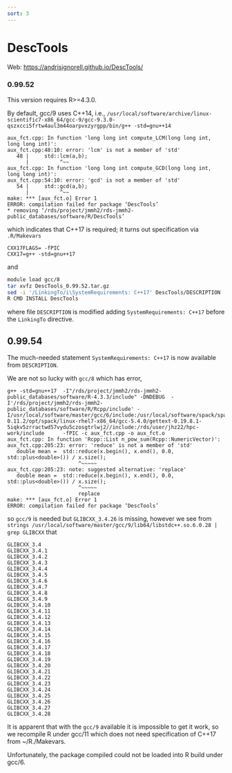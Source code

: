 ```yaml
---
sort: 3
---
```


# DescTools

Web: <https://andrisignorell.github.io/DescTools/>

### 0.99.52

This version requires R>=4.3.0.

By default, gcc/9 uses C++14, i.e., `/usr/local/software/archive/linux-scientific7-x86_64/gcc-9/gcc-9.3.0-qszxcci5frtw4aul3m44oarpvxzyrgpp/bin/g++ -std=gnu++14 `

```
aux_fct.cpp: In function 'long long int compute_LCM(long long int, long long int)':
aux_fct.cpp:48:10: error: 'lcm' is not a member of 'std'
   48 |     std::lcm(a,b);
      |          ^~~
aux_fct.cpp: In function 'long long int compute_GCD(long long int, long long int)':
aux_fct.cpp:54:10: error: 'gcd' is not a member of 'std'
   54 |     std::gcd(a,b);
      |          ^~~
make: *** [aux_fct.o] Error 1
ERROR: compilation failed for package ‘DescTools’
* removing ‘/rds/project/jmmh2/rds-jmmh2-public_databases/software/R/DescTools’
```

which indicates that C++17 is required; it turns out specification via `.R/Makevars`

```
CXX17FLAGS= -fPIC
CXX17=g++ -std=gnu++17
```

and

```bash
module load gcc/8
tar xvfz DescTools_0.99.52.tar.gz
sed -i '/LinkingTo/i\SystemRequirements: C++17' DescTools/DESCRIPTION
R CMD INSTALL DescTools
```

where file `DESCRIPTION` is modified adding `SystemRequirements: C++17` before the `LinkingTo` directive.

## 0.99.54

The much-needed statement `SystemRequirements: C++17` is now available from `DESCRIPTION`.

We are not so lucky with `gcc/8` which has error,

```
g++ -std=gnu++17  -I"/rds/project/jmmh2/rds-jmmh2-public_databases/software/R-4.3.3/include" -DNDEBUG  -I'/rds/project/jmmh2/rds-jmmh2-public_databases/software/R/Rcpp/include' -I/usr/local/software/master/gcc/6/include:/usr/local/software/spack/spack-0.11.2/opt/spack/linux-rhel7-x86_64/gcc-5.4.0/gettext-0.19.8.1-5iqkv5zrractwd57vydu5czosgtrlwj2//include:/rds/user/jhz22/hpc-work/include      -fPIC -c aux_fct.cpp -o aux_fct.o
aux_fct.cpp: In function 'Rcpp::List n_pow_sum(Rcpp::NumericVector)':
aux_fct.cpp:205:23: error: 'reduce' is not a member of 'std'
   double mean =  std::reduce(x.begin(), x.end(), 0.0, std::plus<double>()) / x.size();
                       ^~~~~~
aux_fct.cpp:205:23: note: suggested alternative: 'replace'
   double mean =  std::reduce(x.begin(), x.end(), 0.0, std::plus<double>()) / x.size();
                       ^~~~~~
                       replace
make: *** [aux_fct.o] Error 1
ERROR: compilation failed for package ‘DescTools’
```

so `gcc/9` is needed but `GLIBCXX_3.4.26` is missing, however we see from `strings /usr/local/software/master/gcc/9/lib64/libstdc++.so.6.0.28 | grep GLIBCXX` that

```
GLIBCXX_3.4
GLIBCXX_3.4.1
GLIBCXX_3.4.2
GLIBCXX_3.4.3
GLIBCXX_3.4.4
GLIBCXX_3.4.5
GLIBCXX_3.4.6
GLIBCXX_3.4.7
GLIBCXX_3.4.8
GLIBCXX_3.4.9
GLIBCXX_3.4.10
GLIBCXX_3.4.11
GLIBCXX_3.4.12
GLIBCXX_3.4.13
GLIBCXX_3.4.14
GLIBCXX_3.4.15
GLIBCXX_3.4.16
GLIBCXX_3.4.17
GLIBCXX_3.4.18
GLIBCXX_3.4.19
GLIBCXX_3.4.20
GLIBCXX_3.4.21
GLIBCXX_3.4.22
GLIBCXX_3.4.23
GLIBCXX_3.4.24
GLIBCXX_3.4.25
GLIBCXX_3.4.26
GLIBCXX_3.4.27
GLIBCXX_3.4.28
```

It is apparent that with the `gcc/9` available it is impossible to get it work, so we recompile R under gcc/11 which does not need specification of C++17 from ~/R./Makevars.

Unfortunately, the package compiled could not be loaded into R build under gcc/6.

